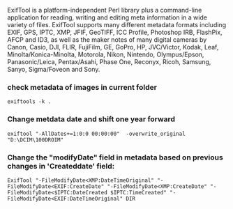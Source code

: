 ExifTool is a platform-independent Perl library plus a command-line application for reading, writing and editing meta 
information in a wide variety of files. ExifTool supports many different metadata formats including EXIF, GPS, IPTC, XMP, JFIF,
GeoTIFF, ICC Profile, Photoshop IRB, FlashPix, AFCP and ID3, as well as the maker notes of many digital cameras by Canon, Casio, DJI,
FLIR, FujiFilm, GE, GoPro, HP, JVC/Victor, Kodak, Leaf, Minolta/Konica-Minolta, Motorola, Nikon, Nintendo, Olympus/Epson, Panasonic/Leica,
Pentax/Asahi, Phase One, Reconyx, Ricoh, Samsung, Sanyo, Sigma/Foveon and Sony.

### check metadata of images in current folder 
```
exiftools -k .
```

### Change metdata date and shift one year forward 
```
exiftool "-AllDates+=1:0:0 00:00:00"  -overwrite_original "D:\DCIM\100DROIM"
```

### Change the "modifyDate"  field in metadata based on previous changes in 'Createddate' field: 
```
ExifTool "-FileModifyDate<XMP:DateTimeOriginal" "-FileModifyDate<EXIF:CreateDate" "-FileModifyDate<XMP:CreateDate" "-FileModifyDate<$IPTC:DateCreated $IPTC:TimeCreated" "-FileModifyDate<EXIF:DateTimeOriginal" DIR
```
